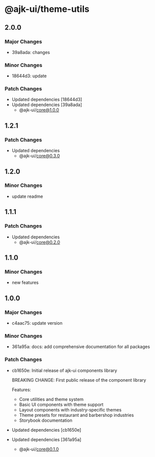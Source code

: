 # @ajk-ui/theme-utils

## 2.0.0

### Major Changes

- 39a8ada: changes

### Minor Changes

- 18644d3: update

### Patch Changes

- Updated dependencies [18644d3]
- Updated dependencies [39a8ada]
  - @ajk-ui/core@1.0.0

## 1.2.1

### Patch Changes

- Updated dependencies
  - @ajk-ui/core@0.3.0

## 1.2.0

### Minor Changes

- update readme

## 1.1.1

### Patch Changes

- Updated dependencies
  - @ajk-ui/core@0.2.0

## 1.1.0

### Minor Changes

- new features

## 1.0.0

### Major Changes

- c4aac75: update version

### Minor Changes

- 361a95a: docs: add comprehensive documentation for all packages

### Patch Changes

- cb1650e: Initial release of ajk-ui components library

  BREAKING CHANGE: First public release of the component library

  Features:

  - Core utilities and theme system
  - Basic UI components with theme support
  - Layout components with industry-specific themes
  - Theme presets for restaurant and barbershop industries
  - Storybook documentation

- Updated dependencies [cb1650e]
- Updated dependencies [361a95a]
  - @ajk-ui/core@0.1.0
